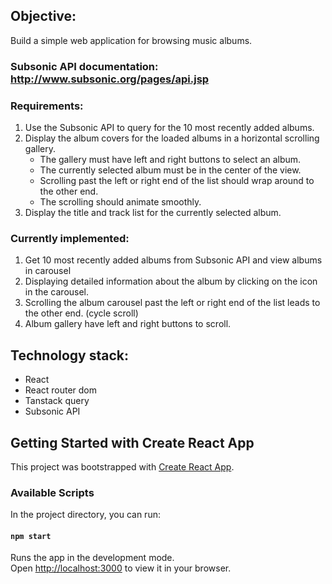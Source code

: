 ## Objective:
Build a simple web application for browsing music albums.

### Subsonic API documentation: http://www.subsonic.org/pages/api.jsp

### Requirements:
1. Use the Subsonic API to query for the 10 most recently added albums.
2. Display the album covers for the loaded albums in a horizontal scrolling gallery.
    - The gallery must have left and right buttons to select an album.
    - The currently selected album must be in the center of the view.
    - Scrolling past the left or right end of the list should wrap around to the other end.
    - The scrolling should animate smoothly.
3. Display the title and track list for the currently selected album.

### Currently implemented:
1. Get 10 most recently added albums from Subsonic API and view albums in carousel
2. Displaying detailed information about the album by clicking on the icon in the carousel.
3. Scrolling the album carousel past the left or right end of the list leads to the other end. (cycle scroll)
4. Album gallery have left and right buttons to scroll.

## Technology stack:
- React
- React router dom
- Tanstack query
- Subsonic API

## Getting Started with Create React App

This project was bootstrapped with [Create React App](https://github.com/facebook/create-react-app).

### Available Scripts

In the project directory, you can run:

#### `npm start`

Runs the app in the development mode.\
Open [http://localhost:3000](http://localhost:3000) to view it in your browser.


